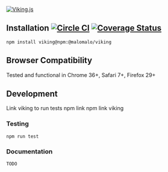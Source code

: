 <a href="http://vikingjs.org/">![Viking.js](/logo.jpg)</a>

## Installation [![Circle CI](https://circleci.com/gh/malomalo/viking/tree/master.svg?style=svg)](https://circleci.com/gh/malomalo/viking/tree/master)&nbsp;[![Coverage Status](https://coveralls.io/repos/malomalo/viking/badge.png?branch=master)](https://coveralls.io/r/malomalo/viking)

    npm install viking@npm:@malomalo/viking

## Browser Compatibility
Tested and functional in Chrome 36+, Safari 7+, Firefox 29+

## Development
Link viking to run tests
    npm link
    npm link viking

### Testing
    npm run test

### Documentation
    TODO